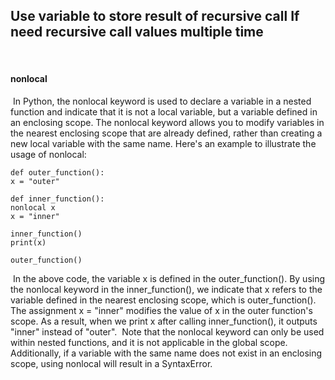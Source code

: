 ## Use variable to store result of recursive call If need recursive call values multiple time
​
#### nonlocal
​
In Python, the nonlocal keyword is used to declare a variable in a nested function and indicate that it is not a local variable, but a variable defined in an enclosing scope. The nonlocal keyword allows you to modify variables in the nearest enclosing scope that are already defined, rather than creating a new local variable with the same name.
​
Here's an example to illustrate the usage of nonlocal:
```
def outer_function():
x = "outer"
​
def inner_function():
nonlocal x
x = "inner"
​
inner_function()
print(x)
​
outer_function()
```
​
In the above code, the variable x is defined in the outer_function(). By using the nonlocal keyword in the inner_function(), we indicate that x refers to the variable defined in the nearest enclosing scope, which is outer_function(). The assignment x = "inner" modifies the value of x in the outer function's scope. As a result, when we print x after calling inner_function(), it outputs "inner" instead of "outer".
​
Note that the nonlocal keyword can only be used within nested functions, and it is not applicable in the global scope. Additionally, if a variable with the same name does not exist in an enclosing scope, using nonlocal will result in a SyntaxError.
​